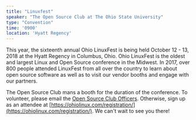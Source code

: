 ```yaml
---
title: "Linuxfest"
speaker: "The Open Source Club at The Ohio State University"
type: "Convention"
time: '0900'
location: 'Hyatt Regency'
---
```


This year, the sixteenth annual Ohio LinuxFest is being held October 12 - 13, 2018 at the Hyatt Regency in Columbus, Ohio. Ohio LinuxFest is the oldest and largest Linux and Open Source conference in the Midwest. In 2017, over 800 people attended LinuxFest from all over the country to learn about open source software as well as to visit our vendor booths and engage with our partners.

The Open Source Club mans a booth for the duration of the conference. To volunteer, please email the [Open Source Club Officers](mailto:opensource-officers@cse.ohio-state.edu). Otherwise, sign up as an attendee at [https://ohiolinux.com/registration/](https://ohiolinux.com/registration/). We can't wait to see you there!
